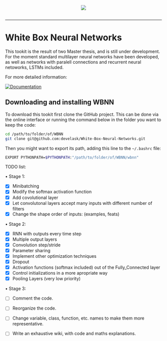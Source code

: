 <div align="center">
  <img src="https://raw.githubusercontent.com/wiki/develask/White-Box-Neural-Networks/wbnn_logo.png"><br><br>
</div>

-----------------

# White Box Neural Networks

This tookit is the result of two Master thesis, and is still under development. For the moment standard multilayer neural networks have been developed, as well as networks with paralell connections and recurrent neural netoworks, LSTMs included.

For more detailed information:

[![Documentation](https://img.shields.io/badge/api-reference-blue.svg)](https://github.com/develask/White-Box-Neural-Networks/wiki)

## Downloading and installing WBNN

To download this tookit first clone the GitHub project. This can be done via the online interface or running the command below in the folder you want to keep the code:

```bash
cd /path/to/folder/of/WBNN
git clone git@github.com:develask/White-Box-Neural-Networks.git
```

Then you might want to export its path, adding this line to the `~/.bashrc` file:

```bash
EXPORT PYTHONPATH=$PYTHONPATH:"/path/to/folder/of/WBNN/wbnn"
```


TODO list:

• Stage 1:
- [X] Minibatching
- [X] Modify the softmax activation function
- [X] Add covolutional layer
- [X] Let convolutonal layers accept many inputs with different number of filters
- [X] Change the shape order of inputs: (examples, feats)

• Stage 2:
- [X] RNN with outputs every time step
- [X] Multiple output layers
- [X] Convolution step/stride
- [X] Parameter sharing
- [X] Implement other optimization techniques
- [X] Dropout
- [X] Activation functions (softmax included) out of the Fully_Connected layer
- [X] Control initializations in a more apropriate way
- [X] Pooling Layers (very low priority)

• Stage 3:
- [ ] Comment the code.
- [ ] Reorganize the code.
- [ ] Change variable, class, function, etc. names to make them more representative.
- [ ] Write an exhaustive wiki, with code and maths explanations.

